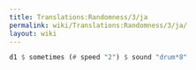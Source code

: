 ```yaml
---
title: Translations:Randomness/3/ja
permalink: wiki/Translations:Randomness/3/ja/
layout: wiki
---
```


``` Haskell
d1 $ sometimes (# speed "2") $ sound "drum*8"
```
